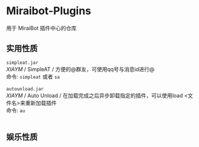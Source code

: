 # Miraibot-Plugins
用于 MiraiBot 插件中心的仓库<br>

## 实用性质
`simpleat.jar`<br>
*XIAYM* / SimpleAT / 方便的@群友，可使用qq号与消息id进行@<br>
命令: `simpleat` 或者 `sa`<br><br>
`autounload.jar`<br>
*XIAYM* / Auto Unload / 在加载完成之后异步卸载指定的插件，可以使用load <文件名>来重新加载插件<br>
命令: `au`<br><br>

## 娱乐性质
